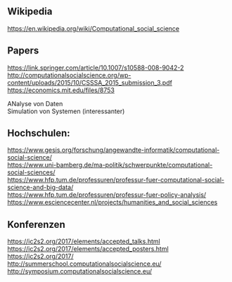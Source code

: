 Wikipedia
-------------------
https://en.wikipedia.org/wiki/Computational_social_science


Papers
-------------------
https://link.springer.com/article/10.1007/s10588-008-9042-2         
http://computationalsocialscience.org/wp-content/uploads/2015/10/CSSSA_2015_submission_3.pdf         
https://economics.mit.edu/files/8753         



ANalyse von Daten         
Simulation von Systemen (interessanter)

Hochschulen:
-------------------
https://www.gesis.org/forschung/angewandte-informatik/computational-social-science/         
https://www.uni-bamberg.de/ma-politik/schwerpunkte/computational-social-sciences/         
https://www.hfp.tum.de/professuren/professur-fuer-computational-social-science-and-big-data/         
https://www.hfp.tum.de/professuren/professur-fuer-policy-analysis/         
https://www.esciencecenter.nl/projects/humanities_and_social_sciences         

Konferenzen
-------------------
https://ic2s2.org/2017/elements/accepted_talks.html         
https://ic2s2.org/2017/elements/accepted_posters.html         
https://ic2s2.org/2017/         
http://summerschool.computationalsocialscience.eu/         
http://symposium.computationalsocialscience.eu/         
